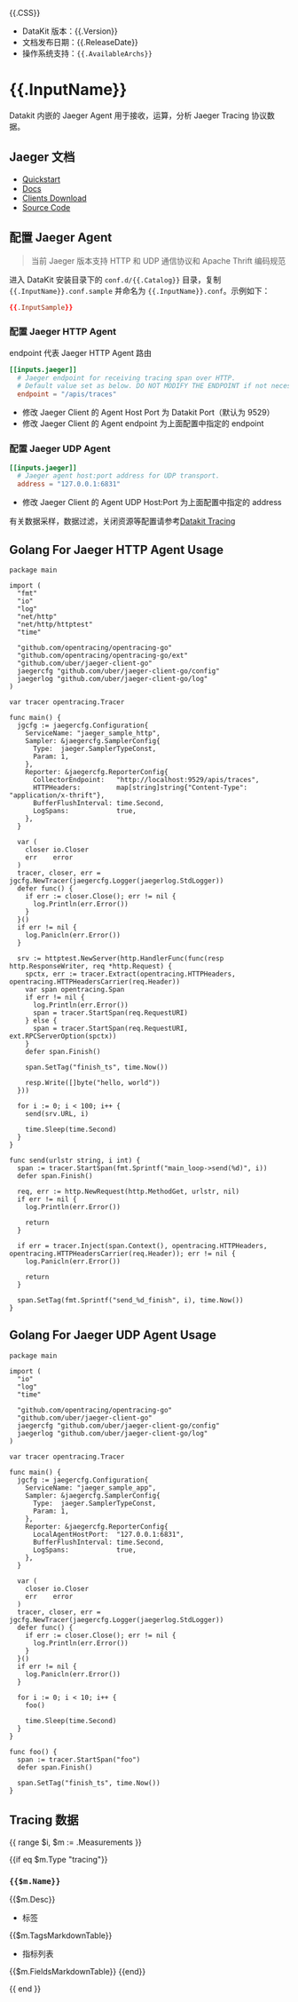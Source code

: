 {{.CSS}}

- DataKit 版本：{{.Version}}
- 文档发布日期：{{.ReleaseDate}}
- 操作系统支持：`{{.AvailableArchs}}`

# {{.InputName}}

Datakit 内嵌的 Jaeger Agent 用于接收，运算，分析 Jaeger Tracing 协议数据。

## Jaeger 文档

- [Quickstart](https://www.jaegertracing.io/docs/1.27/getting-started/)
- [Docs](https://www.jaegertracing.io/docs/)
- [Clients Download](https://www.jaegertracing.io/download/)
- [Source Code](https://github.com/jaegertracing/jaeger)

## 配置 Jaeger Agent

> 当前 Jaeger 版本支持 HTTP 和 UDP 通信协议和 Apache Thrift 编码规范

进入 DataKit 安装目录下的 `conf.d/{{.Catalog}}` 目录，复制 `{{.InputName}}.conf.sample` 并命名为 `{{.InputName}}.conf`。示例如下：

```toml
{{.InputSample}}
```

### 配置 Jaeger HTTP Agent

endpoint 代表 Jaeger HTTP Agent 路由

```toml
[[inputs.jaeger]]
  # Jaeger endpoint for receiving tracing span over HTTP.
  # Default value set as below. DO NOT MODIFY THE ENDPOINT if not necessary.
  endpoint = "/apis/traces"
```

- 修改 Jaeger Client 的 Agent Host Port 为 Datakit Port（默认为 9529）
- 修改 Jaeger Client 的 Agent endpoint 为上面配置中指定的 endpoint

### 配置 Jaeger UDP Agent

```toml
[[inputs.jaeger]]
  # Jaeger agent host:port address for UDP transport.
  address = "127.0.0.1:6831"
```

- 修改 Jaeger Client 的 Agent UDP Host:Port 为上面配置中指定的 address

有关数据采样，数据过滤，关闭资源等配置请参考[Datakit Tracing](datakit-tracing)

## Golang For Jaeger HTTP Agent Usage

```golang
package main

import (
  "fmt"
  "io"
  "log"
  "net/http"
  "net/http/httptest"
  "time"

  "github.com/opentracing/opentracing-go"
  "github.com/opentracing/opentracing-go/ext"
  "github.com/uber/jaeger-client-go"
  jaegercfg "github.com/uber/jaeger-client-go/config"
  jaegerlog "github.com/uber/jaeger-client-go/log"
)

var tracer opentracing.Tracer

func main() {
  jgcfg := jaegercfg.Configuration{
    ServiceName: "jaeger_sample_http",
    Sampler: &jaegercfg.SamplerConfig{
      Type:  jaeger.SamplerTypeConst,
      Param: 1,
    },
    Reporter: &jaegercfg.ReporterConfig{
      CollectorEndpoint:   "http://localhost:9529/apis/traces",
      HTTPHeaders:         map[string]string{"Content-Type": "application/x-thrift"},
      BufferFlushInterval: time.Second,
      LogSpans:            true,
    },
  }

  var (
    closer io.Closer
    err    error
  )
  tracer, closer, err = jgcfg.NewTracer(jaegercfg.Logger(jaegerlog.StdLogger))
  defer func() {
    if err := closer.Close(); err != nil {
      log.Println(err.Error())
    }
  }()
  if err != nil {
    log.Panicln(err.Error())
  }

  srv := httptest.NewServer(http.HandlerFunc(func(resp http.ResponseWriter, req *http.Request) {
    spctx, err := tracer.Extract(opentracing.HTTPHeaders, opentracing.HTTPHeadersCarrier(req.Header))
    var span opentracing.Span
    if err != nil {
      log.Println(err.Error())
      span = tracer.StartSpan(req.RequestURI)
    } else {
      span = tracer.StartSpan(req.RequestURI, ext.RPCServerOption(spctx))
    }
    defer span.Finish()

    span.SetTag("finish_ts", time.Now())

    resp.Write([]byte("hello, world"))
  }))

  for i := 0; i < 100; i++ {
    send(srv.URL, i)

    time.Sleep(time.Second)
  }
}

func send(urlstr string, i int) {
  span := tracer.StartSpan(fmt.Sprintf("main_loop->send(%d)", i))
  defer span.Finish()

  req, err := http.NewRequest(http.MethodGet, urlstr, nil)
  if err != nil {
    log.Println(err.Error())

    return
  }

  if err = tracer.Inject(span.Context(), opentracing.HTTPHeaders, opentracing.HTTPHeadersCarrier(req.Header)); err != nil {
    log.Panicln(err.Error())

    return
  }

  span.SetTag(fmt.Sprintf("send_%d_finish", i), time.Now())
}
```

## Golang For Jaeger UDP Agent Usage

```golang
package main

import (
  "io"
  "log"
  "time"

  "github.com/opentracing/opentracing-go"
  "github.com/uber/jaeger-client-go"
  jaegercfg "github.com/uber/jaeger-client-go/config"
  jaegerlog "github.com/uber/jaeger-client-go/log"
)

var tracer opentracing.Tracer

func main() {
  jgcfg := jaegercfg.Configuration{
    ServiceName: "jaeger_sample_app",
    Sampler: &jaegercfg.SamplerConfig{
      Type:  jaeger.SamplerTypeConst,
      Param: 1,
    },
    Reporter: &jaegercfg.ReporterConfig{
      LocalAgentHostPort:  "127.0.0.1:6831",
      BufferFlushInterval: time.Second,
      LogSpans:            true,
    },
  }

  var (
    closer io.Closer
    err    error
  )
  tracer, closer, err = jgcfg.NewTracer(jaegercfg.Logger(jaegerlog.StdLogger))
  defer func() {
    if err := closer.Close(); err != nil {
      log.Println(err.Error())
    }
  }()
  if err != nil {
    log.Panicln(err.Error())
  }

  for i := 0; i < 10; i++ {
    foo()

    time.Sleep(time.Second)
  }
}

func foo() {
  span := tracer.StartSpan("foo")
  defer span.Finish()

  span.SetTag("finish_ts", time.Now())
}
```

## Tracing 数据

{{ range $i, $m := .Measurements }}

{{if eq $m.Type "tracing"}}

### `{{$m.Name}}`

{{$m.Desc}}

- 标签

{{$m.TagsMarkdownTable}}

- 指标列表

{{$m.FieldsMarkdownTable}}
{{end}}

{{ end }}
